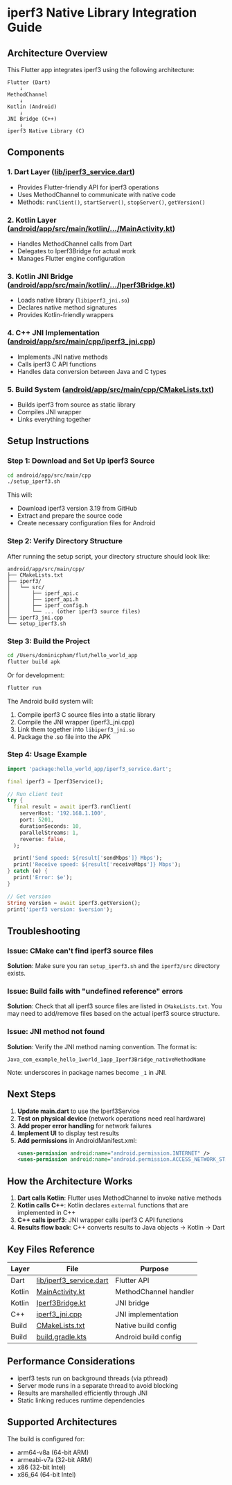 # iperf3 Native Library Integration Guide

## Architecture Overview

This Flutter app integrates iperf3 using the following architecture:

```
Flutter (Dart)
    ↓
MethodChannel
    ↓
Kotlin (Android)
    ↓
JNI Bridge (C++)
    ↓
iperf3 Native Library (C)
```

## Components

### 1. **Dart Layer** ([lib/iperf3_service.dart](lib/iperf3_service.dart))
- Provides Flutter-friendly API for iperf3 operations
- Uses MethodChannel to communicate with native code
- Methods: `runClient()`, `startServer()`, `stopServer()`, `getVersion()`

### 2. **Kotlin Layer** ([android/app/src/main/kotlin/.../MainActivity.kt](android/app/src/main/kotlin/com/example/hello_world_app/MainActivity.kt))
- Handles MethodChannel calls from Dart
- Delegates to Iperf3Bridge for actual work
- Manages Flutter engine configuration

### 3. **Kotlin JNI Bridge** ([android/app/src/main/kotlin/.../Iperf3Bridge.kt](android/app/src/main/kotlin/com/example/hello_world_app/Iperf3Bridge.kt))
- Loads native library (`libiperf3_jni.so`)
- Declares native method signatures
- Provides Kotlin-friendly wrappers

### 4. **C++ JNI Implementation** ([android/app/src/main/cpp/iperf3_jni.cpp](android/app/src/main/cpp/iperf3_jni.cpp))
- Implements JNI native methods
- Calls iperf3 C API functions
- Handles data conversion between Java and C types

### 5. **Build System** ([android/app/src/main/cpp/CMakeLists.txt](android/app/src/main/cpp/CMakeLists.txt))
- Builds iperf3 from source as static library
- Compiles JNI wrapper
- Links everything together

## Setup Instructions

### Step 1: Download and Set Up iperf3 Source

```bash
cd android/app/src/main/cpp
./setup_iperf3.sh
```

This will:
- Download iperf3 version 3.19 from GitHub
- Extract and prepare the source code
- Create necessary configuration files for Android

### Step 2: Verify Directory Structure

After running the setup script, your directory structure should look like:

```
android/app/src/main/cpp/
├── CMakeLists.txt
├── iperf3/
│   └── src/
│       ├── iperf_api.c
│       ├── iperf_api.h
│       ├── iperf_config.h
│       └── ... (other iperf3 source files)
├── iperf3_jni.cpp
└── setup_iperf3.sh
```

### Step 3: Build the Project

```bash
cd /Users/dominicpham/flut/hello_world_app
flutter build apk
```

Or for development:

```bash
flutter run
```

The Android build system will:
1. Compile iperf3 C source files into a static library
2. Compile the JNI wrapper (iperf3_jni.cpp)
3. Link them together into `libiperf3_jni.so`
4. Package the .so file into the APK

### Step 4: Usage Example

```dart
import 'package:hello_world_app/iperf3_service.dart';

final iperf3 = Iperf3Service();

// Run client test
try {
  final result = await iperf3.runClient(
    serverHost: '192.168.1.100',
    port: 5201,
    durationSeconds: 10,
    parallelStreams: 1,
    reverse: false,
  );

  print('Send speed: ${result['sendMbps']} Mbps');
  print('Receive speed: ${result['receiveMbps']} Mbps');
} catch (e) {
  print('Error: $e');
}

// Get version
String version = await iperf3.getVersion();
print('iperf3 version: $version');
```

## Troubleshooting

### Issue: CMake can't find iperf3 source files

**Solution**: Make sure you ran `setup_iperf3.sh` and the `iperf3/src` directory exists.

### Issue: Build fails with "undefined reference" errors

**Solution**: Check that all iperf3 source files are listed in `CMakeLists.txt`. You may need to add/remove files based on the actual iperf3 source structure.

### Issue: JNI method not found

**Solution**: Verify the JNI method naming convention. The format is:
```
Java_com_example_hello_1world_1app_Iperf3Bridge_nativeMethodName
```
Note: underscores in package names become `_1` in JNI.

## Next Steps

1. **Update main.dart** to use the Iperf3Service
2. **Test on physical device** (network operations need real hardware)
3. **Add proper error handling** for network failures
4. **Implement UI** to display test results
5. **Add permissions** in AndroidManifest.xml:
   ```xml
   <uses-permission android:name="android.permission.INTERNET" />
   <uses-permission android:name="android.permission.ACCESS_NETWORK_STATE" />
   ```

## How the Architecture Works

1. **Dart calls Kotlin**: Flutter uses MethodChannel to invoke native methods
2. **Kotlin calls C++**: Kotlin declares `external` functions that are implemented in C++
3. **C++ calls iperf3**: JNI wrapper calls iperf3 C API functions
4. **Results flow back**: C++ converts results to Java objects → Kotlin → Dart

## Key Files Reference

| Layer | File | Purpose |
|-------|------|---------|
| Dart | [lib/iperf3_service.dart](lib/iperf3_service.dart) | Flutter API |
| Kotlin | [MainActivity.kt](android/app/src/main/kotlin/com/example/hello_world_app/MainActivity.kt) | MethodChannel handler |
| Kotlin | [Iperf3Bridge.kt](android/app/src/main/kotlin/com/example/hello_world_app/Iperf3Bridge.kt) | JNI bridge |
| C++ | [iperf3_jni.cpp](android/app/src/main/cpp/iperf3_jni.cpp) | JNI implementation |
| Build | [CMakeLists.txt](android/app/src/main/cpp/CMakeLists.txt) | Native build config |
| Build | [build.gradle.kts](android/app/build.gradle.kts) | Android build config |

## Performance Considerations

- iperf3 tests run on background threads (via pthread)
- Server mode runs in a separate thread to avoid blocking
- Results are marshalled efficiently through JNI
- Static linking reduces runtime dependencies

## Supported Architectures

The build is configured for:
- arm64-v8a (64-bit ARM)
- armeabi-v7a (32-bit ARM)
- x86 (32-bit Intel)
- x86_64 (64-bit Intel)
